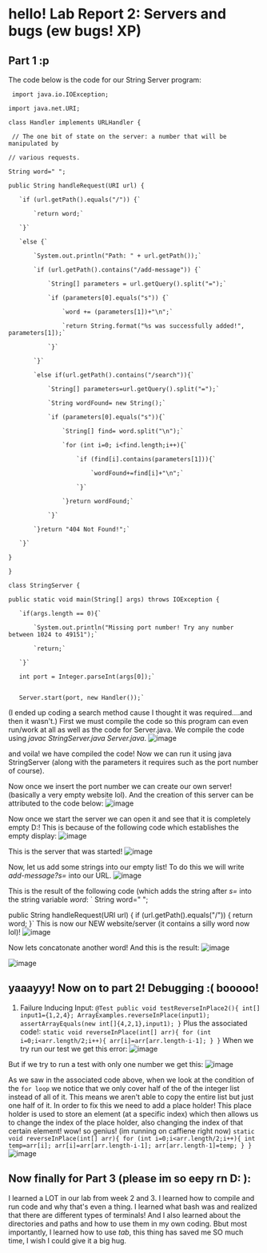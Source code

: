 # hello! Lab Report 2: Servers and bugs (ew bugs! XP)
## Part 1 :p
The code below is the code for our String Server program:

` import java.io.IOException;`

`import java.net.URI;`

`class Handler implements URLHandler {`

  ` // The one bit of state on the server: a number that will be manipulated by`
  
   `// various requests.`
   
   `String word=" ";`
   
   `public String handleRequest(URI url) {`
   
       `if (url.getPath().equals("/")) {`
       
           `return word;`
           
       `}`
       
       `else {`
       
           `System.out.println("Path: " + url.getPath());`
           
           `if (url.getPath().contains("/add-message")) {`
           
               `String[] parameters = url.getQuery().split("=");`
               
               `if (parameters[0].equals("s")) {`
               
                   `word += (parameters[1])+"\n";`
                   
                   `return String.format("%s was successfully added!", parameters[1]);`
                   
               `}`
               
           `}`
           
           `else if(url.getPath().contains("/search")){`
           
               `String[] parameters=url.getQuery().split("=");`
               
               `String wordFound= new String();`
               
               `if (parameters[0].equals("s")){`
               
                   `String[] find= word.split("\n");`
                   
                   `for (int i=0; i<find.length;i++){`
                   
                       `if (find[i].contains(parameters[1])){`
                       
                           `wordFound+=find[i]+"\n";`
                           
                       `}`
                       
                   `}return wordFound;`
                   
               `}`
               
           `}return "404 Not Found!";`
           
       `}`
       
   `}`
   
`}`

`class StringServer {`

   `public static void main(String[] args) throws IOException {`
   
       `if(args.length == 0){`
       
           `System.out.println("Missing port number! Try any number between 1024 to 49151");`
           
           `return;`
           
       `}`
       
       int port = Integer.parseInt(args[0]);`
       
       
       Server.start(port, new Handler());`
       
(I ended up coding a search method cause I thought it was required....and then it wasn't.)
First we must compile the code so this program can even run/work at all as well as the code for Server.java. We compile the code using *javac StringServer.java Server.java*.
![image](CompiledAndRan.png)

and voila! we have compiled the code! Now we can run it using java StringServer (along with the parameters it requires such as the port number of course).

Now once we insert the port number we can create our own server! (basically a very empty website lol). And the creation of this server can be attributed to the code below:
![image](WebsiteCodeStarted.png)

Now once we start the server we can open it and see that it is completely empty D:! This is because of the following code which establishes the empty display:
![image](ServerStarter.png)

This is the server that was started! 
![image](WebsiteStarted.png)

Now, let us add some strings into our empty list! To do this we will write *add-message?s=* into our URL.
![image](1stwordadded.png)

This is the result of the following code (which adds the string after *s=* into the string variable *word*:
` String word=" ";


   public String handleRequest(URI url) {
       if (url.getPath().equals("/")) {
           return word;
       }`
This is now our NEW website/server (it contains a silly word now lol)!
![image](yay1stword.png)

Now lets concatonate another word! And this is the result:
![image](2ndwordadded.png)

![image](twowordsadded.png)

## yaaayyy! Now on to part 2! Debugging :( booooo!
1. Failure Inducing Input: 
`@Test
public void testReverseInPlace2(){
   int[] input1={1,2,4};
   ArrayExamples.reverseInPlace(input1);
   assertArrayEquals(new int[]{4,2,1},input1);
  }`
Plus the associated code!:
`static void reverseInPlace(int[] arr){
   for (int i=0;i<arr.length/2;i++){
      arr[i]=arr[arr.length-i-1];
      }
   }`
When we try run our test we get this error:
![image](dawrongtest.png)

But if we try to run a test with only one number we get this:
![image](dacorrecttest.png)

As we saw in the associated code above, when we look at the condition of the `for loop` we notice that we only cover half of the of the integer list instead of all of it. This means we aren't able to copy the entire list but just one half of it. 
In order to fix this we need to add a place holder! This place holder is used to store an element (at a specific index) which then allows us to change the index of the place holder, also changing the index of that certain element! wow! so genius! (im running on caffiene right now)
`static void reverseInPlace(int[] arr){
   for (int i=0;i<arr.length/2;i++){
      int temp=arr[i];
      arr[i]=arr[arr.length-i-1];
      arr[arr.length-1]=temp;
      }
   }`
![image](twocorrecttests.png)
## Now finally for Part 3 (please im so eepy rn D: ):
I learned a LOT in our lab from week 2 and 3. I learned how to compile and run code and why that's even a thing. I learned what bash was and realized that there are different types of terminals! And I also learned about the directories and paths and how to use them in my own coding. Bbut most importantly, I learned how to use *tab*, this thing has saved me SO much time, I wish I could give it a big hug.
